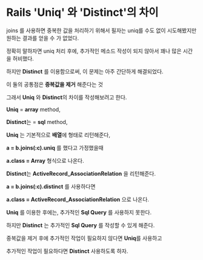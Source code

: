# Rails 'Uniq' 와 'Distinct'의 차이 



joins 를 사용하면 중복한 값을 처리하기 위해서 필자는 uniq를 수도 없이 시도해봤지만 원하는 결과를 얻을 수 가 없었다. 

정확히 말하자면 uniq 처리 후에, 추가적인 메소드 작성이 되지 않아서 꽤나 많은 시간을 허비했다.

하지만 **Distinct** 를 이용함으로써, 이 문제는 아주 간단하게 해결되었다.



이 둘의 공통점은 **중복값을 제거** 해준다는 것

그래서 **Uniq** 와 **Distinct**의 차이를 작성해보려고 한다.



**Uniq** = **array** method,

**Distinct**는  = **sql** method,



**Uniq** 는 기본적으로 **배열**에 형태로 리턴해준다,

**a = b.joins(:c).uniq**  를 했다고 가정했을때

**a.class = Array** 형식으로 나온다.



**Distinct**는 **ActiveRecord_AssociationRelation** 을 리턴해준다.

**a = b.joins(:c).distinct**  를 사용하다면 

**a.class = ActiveRecord_AssociationRelation** 으로 나온다.



**Uniq** 를 이용한 후에는, 추가적인 **Sql Query** 를 사용하지 못한다.

하지만 **Distinct** 는 추가적인  **Sql Query** 를  작성할 수 있게 해준다.



중복값을 제거 후에 추가적인 작업이 필요하지 않다면 **Uniq**를 사용하고

추가적인 작업이 필요하다면 **Distinct**  사용하도록 하자.